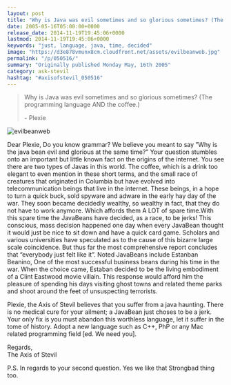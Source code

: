 ```yaml
---
layout: post
title: "Why is Java was evil sometimes and so glorious sometimes? (The programming language AND the coffee.)"
date: 2005-05-16T05:00:00+0000
release_date: 2014-11-19T19:45:06+0000
lastmod: 2014-11-19T19:45:06+0000
keywords: "just, language, java, time, decided"
image: "https://d3e878vmunx8cm.cloudfront.net/assets/evilbeanweb.jpg"
permalink: "/p/050516/"
summary: "Originally published Monday May, 16th 2005"
category: ask-stevil
hashtag: "#axisofstevil_050516"
---
```


[p01]: https://d3e878vmunx8cm.cloudfront.net/assets/evilbeanweb.jpg "evilbeanweb"
> Why is Java was evil sometimes and so glorious sometimes? (The programming language AND the coffee.)
> 
> \- Plexie

![evilbeanweb][p01]

Dear Plexie,
Do you know grammar? We believe you meant to say ”Why is the java bean evil and glorious at the same time?” Your question stumbles onto an important but little known fact on the origins of the internet. You see there are two types of Javas in this world. The coffee, which is a drink too elegant to even mention in these short terms, and the small race of creatures that originated in Columbia but have evolved into telecommunication beings that live in the internet. These beings, in a hope to turn a quick buck, sold spyware and adware in the early hay day of the war. They soon became decidedly wealthy, so wealthy in fact, that they do not have to work anymore. Which affords them A LOT of spare time.With this spare time the JavaBeans have decided, as a race, to be jerks! This conscious, mass decision happened one day when every JavaBean thought it would just be nice to sit down and have a quick card game. Scholars and various universities have speculated as to the cause of this bizarre large scale coincidence. But thus far the most comprehensive report concludes that “everybody just felt like it”. Noted JavaBeans include Estanban Beanino, One of the most successful business beans during his time in the war. When the choice came, Estaban decided to be the living embodiment of a Clint Eastwood movie villain. This response would afford him the pleasure of spending his days visiting ghost towns and related theme parks and shoot around the feet of unsuspecting terrorists.

Plexie, the Axis of Stevil believes that you suffer from a java haunting. There is no medical cure for your ailment; a JavaBean just choses to be a jerk. Your only fix is you must abandon this worthless language, let it suffer in the tome of history. Adopt a new language such as C++, PhP or any Mac related programming field [ed. We need you].

Regards,  
The Axis of Stevil

P.S. In regards to your second question. Yes we like that Strongbad thing too.
